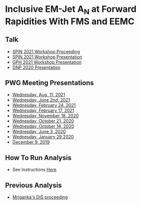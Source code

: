 Inclusive EM-Jet A<sub>N</sub> at Forward Rapidities With FMS and EEMC
====================================================================

## Talk

- [SPIN 2021 Workshop Proceeding](https://drupal.star.bnl.gov/STAR/system/files/SPIN21Proceeding_Latif_v5.pdf)
- [SPIN 2021 Workshop Presentation](https://drupal.star.bnl.gov/STAR/system/files/EM_Jet_AN_SPIN21_v7.pdf)
- [GPH 2021 Workshop Presentation](https://drupal.star.bnl.gov/STAR/system/files/EM_Jet_AN_GHP2021_v7.pdf)
- [DNP 2020 Presentation](https://drupal.star.bnl.gov/STAR/system/files/EM_Jet_AN_DNP2020_v4.pdf)


## PWG Meeting Presentations

- [Wednesday, Aug. 11, 2021](https://drupal.star.bnl.gov/STAR/system/files/userfiles/6445/EmJetAN_Prelim_updated(1).pdf)
- [Wednesday, June 2nd, 2021](https://drupal.star.bnl.gov/STAR/system/files/userfiles/6445/EmJetAN_Corrections_And_Systematics_pwg_update.pdf)
- [Wednesday, February 24, 2021](https://drupal.star.bnl.gov/STAR/system/files/userfiles/6445/EmJetUpdate_Smd_vs_tower.pdf)
- [Wednesday, February 17, 2021](https://drupal.star.bnl.gov/STAR/system/files/userfiles/6445/EmJetUpdate_pwg_Latif_Feb17_2021.pdf)
- [Wednesday, November 18, 2020](https://drupal.star.bnl.gov/STAR/system/files/userfiles/6445/EmJetAnCalculationQA_v4.pdf)
- [Wednesday, October 21, 2020](https://drupal.star.bnl.gov/STAR/system/files/userfiles/6445/EM_Jet_DNP20_Plots_pwg_part3.pdf)
- [Wednesday, October 14, 2020](https://drupal.star.bnl.gov/STAR/system/files/userfiles/6445/EM_Jet_DNP20_Plots_pwg.pdf)
- [Wednesday, June 3, 2020](https://drupal.star.bnl.gov/STAR/system/files/userfiles/6445/EMjet_AN_Update_Latif(1).pdf)
- [Wednesday, January 29 2020](https://drupal.star.bnl.gov/STAR/system/files/FmsRp_Corr_Rp_Stream_0.pdf)
- [December 9, 2019](https://drupal.star.bnl.gov/STAR/system/files/userfiles/6445/FmsRp_EEmcRp_Corr_PWG_12092019.pdf)

## How To Run Analysis

- See Instructions [Here](https://github.com/latifkabir/BrightSTAR/tree/master/emJetAnalysis)


## Previous Analysis

- [Mriganka's DIS proceeding](https://pos.sissa.it/203/216/pdf)

